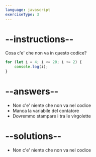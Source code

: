 ```yaml
---
language: javascript
exerciseType: 3
---
```


# --instructions--

Cosa c'e' che non va in questo codice?
```javascript
for (let i = 4; i <= 20; i += 2) {
    console.log(i);
}
```

# --answers--

- Non c'e' niente che non va nel codice
- Manca la variabile del contatore
- Dovremmo stampare i tra le virgolette

# --solutions--

- Non c'e' niente che non va nel codice
